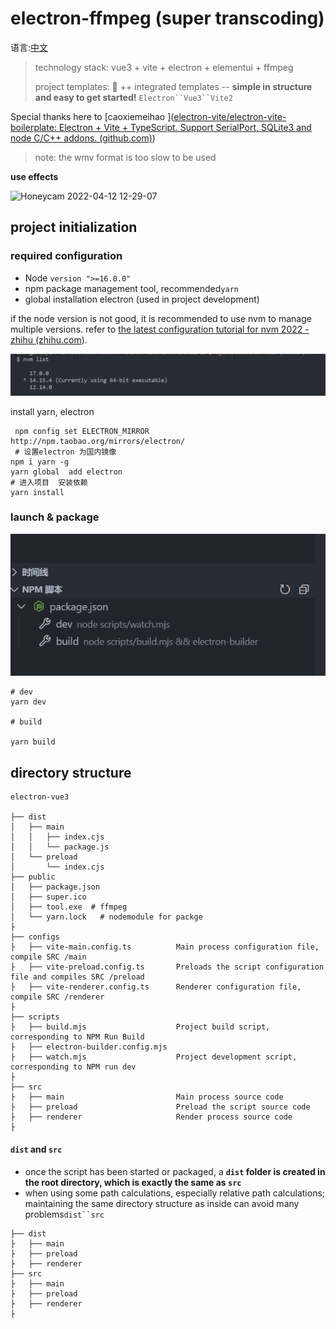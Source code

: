 # electron-ffmpeg (super transcoding)


语言:[中文](./README-zh.md)

> technology stack: vue3 + vite + electron + elementui + ffmpeg
>
> project templates: 🥳 ++ integrated templates -- **simple in structure and easy to get started!** ` Electron``Vue3``Vite2 `

Special thanks here to [caoxiemeihao ]([electron-vite/electron-vite-boilerplate: Electron + Vite + TypeScript. Support SerialPort, SQLite3 and node C/C++ addons. (github.com)](https://github.com/electron-vite/electron-vite-boilerplate))


> note: the wmv format is too slow to be used

**use effects**

![Honeycam 2022-04-12 12-29-07](https://s2.loli.net/2022/04/12/Oz1cML4rpV9Xg6U.gif)

## project initialization

### required configuration

- Node `version ">=16.0.0"`
- npm package management tool, recommended`yarn`
- global installation electron (used in project development)

if the node version is not good, it is recommended to use nvm to manage multiple versions. refer to [the latest configuration tutorial for nvm 2022 - zhihu (zhihu.com](https://zhuanlan.zhihu.com/p/474109586)).

![image-20220412114106710](.imgs/image-20220412114106710.png)

install yarn, electron

```shell
 npm config set ELECTRON_MIRROR http://npm.taobao.org/mirrors/electron/
 # 设置electron 为国内镜像
npm i yarn -g
yarn global  add electron
# 进入项目  安装依赖
yarn install
```

### launch & package

![image-20220412122100314](.imgs/image-20220412122100314.png)

```shell
# dev
yarn dev

# build

yarn build
```

## directory structure

```tree
electron-vue3

├── dist
│   ├── main
│   │   ├── index.cjs
│   │   └── package.js
│   └── preload
│       └── index.cjs
├── public
│   ├── package.json
│   ├── super.ico
│   ├── tool.exe  # ffmpeg
│   └── yarn.lock   # nodemodule for packge
├
├── configs
├   ├── vite-main.config.ts          Main process configuration file, compile SRC /main
├   ├── vite-preload.config.ts       Preloads the script configuration file and compiles SRC /preload
├   ├── vite-renderer.config.ts      Renderer configuration file, compile SRC /renderer
├
├── scripts
├   ├── build.mjs                    Project build script, corresponding to NPM Run Build
├   ├── electron-builder.config.mjs
├   ├── watch.mjs                    Project development script, corresponding to NPM run dev
├
├── src
├   ├── main                         Main process source code
├   ├── preload                      Preload the script source code
├   ├── renderer                     Render process source code
├
```

#### `dist` and `src`

- once the script has been started or packaged, a **`dist` folder is created in the root directory, which is exactly the same as `src`**
- when using some path calculations, especially relative path calculations; maintaining the same directory structure as inside can avoid many problems` dist``src `

```tree
├── dist
├   ├── main
├   ├── preload
├   ├── renderer
├── src
├   ├── main
├   ├── preload
├   ├── renderer
├
```

